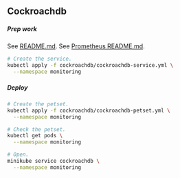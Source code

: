 ## Cockroachdb

##### Prep work

See [README.md](../README.md).
See [Prometheus README.md](../prometheus/README.md).

```bash
# Create the service.
kubectl apply -f cockroachdb/cockroachdb-service.yml \
  --namespace monitoring
```

##### Deploy

```bash
# Create the petset.
kubectl apply -f cockroachdb/cockroachdb-petset.yml \
  --namespace monitoring

# Check the petset.
kubectl get pods \
  --namespace monitoring

# Open.
minikube service cockroachdb \
  --namespace monitoring
```
